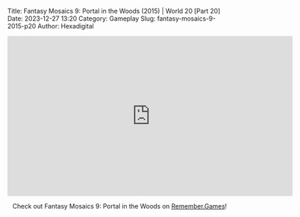 Title: Fantasy Mosaics 9: Portal in the Woods (2015) | World 20 [Part 20]
Date: 2023-12-27 13:20
Category: Gameplay
Slug: fantasy-mosaics-9-2015-p20
Author: Hexadigital

<center><iframe src="https://www.youtube.com/embed/VH5U6KVUa5U?feature=oembed" allow="accelerometer; autoplay; encrypted-media; gyroscope; picture-in-picture" width="640" height="360" frameborder="0"></iframe>

Check out Fantasy Mosaics 9: Portal in the Woods on [Remember.Games](https://remember.games/game/8089/fantasy-mosaics-9-portal-in-the-woods/)!</center>